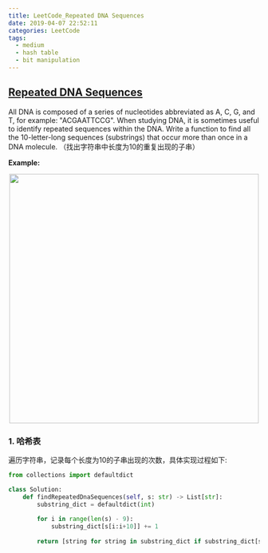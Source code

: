 ```yaml
---
title: LeetCode_Repeated DNA Sequences
date: 2019-04-07 22:52:11
categories: LeetCode
tags: 
  - medium
  - hash table
  - bit manipulation
---
```


## [Repeated DNA Sequences](https://leetcode.com/problems/repeated-dna-sequences/)

All DNA is composed of a series of nucleotides abbreviated as A, C, G, and T, for example: "ACGAATTCCG". When studying DNA, it is sometimes useful to identify repeated sequences within the DNA. Write a function to find all the 10-letter-long sequences (substrings) that occur more than once in a DNA molecule.
（找出字符串中长度为10的重复出现的子串）

<!--more-->

**Example:** 

<div align=center>
	<img src="/images/leetcode_187.png" width = "500" align=center/>
</div>

### 1. 哈希表

遍历字符串，记录每个长度为10的子串出现的次数，具体实现过程如下:

```python
from collections import defaultdict

class Solution:
    def findRepeatedDnaSequences(self, s: str) -> List[str]:
        substring_dict = defaultdict(int)
        
        for i in range(len(s) - 9):
            substring_dict[s[i:i+10]] += 1
            
        return [string for string in substring_dict if substring_dict[string] > 1]
```